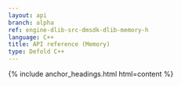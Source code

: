 ```yaml
---
layout: api
branch: alpha
ref: engine-dlib-src-dmsdk-dlib-memory-h
language: C++
title: API reference (Memory)
type: Defold C++
---
```

{% include anchor_headings.html html=content %}